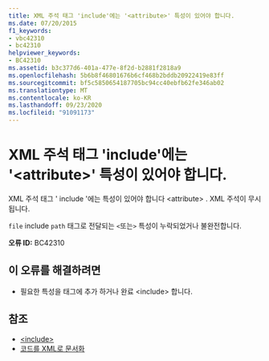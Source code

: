 ```yaml
---
title: XML 주석 태그 'include'에는 '<attribute>' 특성이 있어야 합니다.
ms.date: 07/20/2015
f1_keywords:
- vbc42310
- bc42310
helpviewer_keywords:
- BC42310
ms.assetid: b3c377d6-401a-477e-8f2d-b2881f2818a9
ms.openlocfilehash: 5b6b8f46801676b6cf468b2bddb20922419e83ff
ms.sourcegitcommit: bf5c5850654187705bc94cc40ebfb62fe346ab02
ms.translationtype: MT
ms.contentlocale: ko-KR
ms.lasthandoff: 09/23/2020
ms.locfileid: "91091173"
---
```

# <a name="xml-comment-tag-include-must-have-a-attribute-attribute"></a>XML 주석 태그 'include'에는 '\<attribute>' 특성이 있어야 합니다.

XML 주석 태그 ' include '에는 특성이 있어야 합니다 \<attribute> . XML 주석이 무시됩니다.  
  
 `file` include `path` 태그로 전달되는 `<`또는`>` 특성이 누락되었거나 불완전합니다.  
  
 **오류 ID:** BC42310  
  
## <a name="to-correct-this-error"></a>이 오류를 해결하려면  
  
- 필요한 특성을 태그에 추가 하거나 완료 \<include> 합니다.  
  
## <a name="see-also"></a>참조

- [\<include>](../language-reference/xmldoc/include.md)
- [코드를 XML로 문서화](../programming-guide/program-structure/documenting-your-code-with-xml.md)
